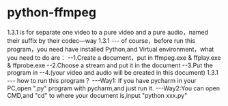 # python-ffmpeg
1.3.1 is for separate one video to a pure video and a pure audio，named their suffix by their codec—way
1.3.1 --- of course，before run this program，you need have installed Python,and Virtual environment，what you need to do are：
          --1.Create a document，put in ffmpeg.exe & ffplay.exe & ffprobe.exe
          --2.Choose a stream and put it in the document
          --3.Put the program in
          --4.(your video and audio will be created in this document)
1.3.1 --- how to run this program？
          ---Way1: If you have pycharm in your PC,open ".py" program with pycharm,and just run it.
          ---Way2:You can open CMD,and "cd" to where your document is,input "python xxx.py"
